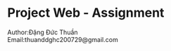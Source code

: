 <h1> Project Web - Assignment  </h1>
<a>Author:Đặng Đức Thuần</a>
<br>
<a>Email:thuanddghc200729@gmail.com</a>
